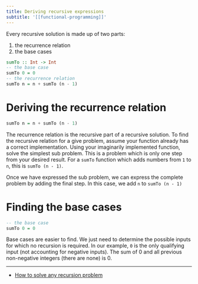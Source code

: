 ```yaml
---
title: Deriving recursive expressions
subtitle: '[[functional-programming]]'
---
```


Every recursive solution is made up of two parts:

1. the recurrence relation
2. the base cases

```haskell
sumTo :: Int -> Int
-- the base case
sumTo 0 = 0
-- the recurrence relation
sumTo n = n + sumTo (n - 1)
```

# Deriving the recurrence relation

```haskell
sumTo n = n + sumTo (n - 1)
```

The recurrence relation is the recursive part of a recursive solution. To find the recursive relation for a give problem, assume your function already has a correct implementation. Using your imaginarily implemented function, solve the simplest sub problem. This is a problem which is only one step from your desired result. For a `sumTo` function which adds numbers from `1` to `n`, this is `sumTo (n - 1)`.

Once we have expressed the sub problem, we can express the complete problem by adding the final step. In this case, we add `n` to `sumTo (n - 1)`

# Finding the base cases

```haskell
-- the base case
sumTo 0 = 0
```

Base cases are easier to find. We just need to determine the possible inputs for which no recursion is required. In our example, `0` is the only qualifying input (not accounting for negative inputs). The sum of 0 and all previous non-negative integers (there are none) is 0.

---

- [How to solve any recursion problem](https://medium.com/@mukhopadhyaypushan42/how-to-solve-any-recursion-problem-master-of-solving-recursion-problems-7d55496a450a)
